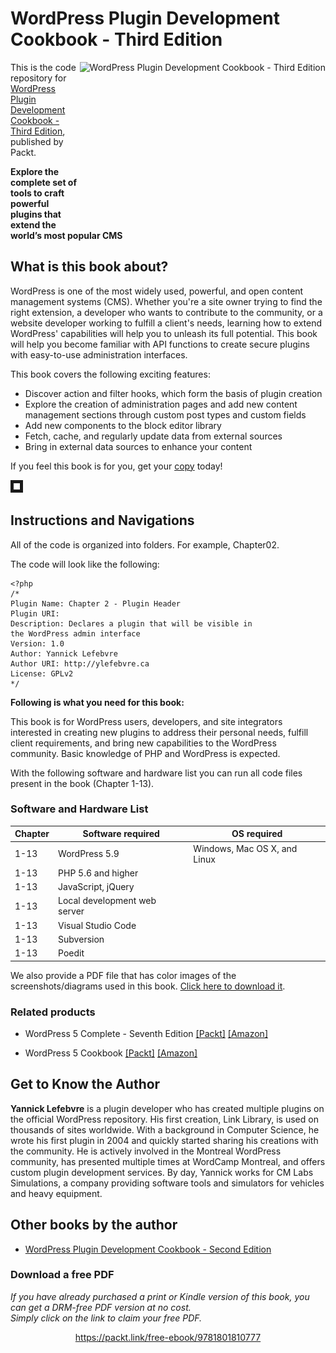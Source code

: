 # WordPress Plugin Development Cookbook - Third Edition

<a href="https://www.packtpub.com/product/wordpress-plugin-development-cookbook-third-edition/9781801810777?utm_source=github&utm_medium=repository&utm_campaign=9781801810777"><img src="https://static.packt-cdn.com/products/9781801810777/cover/smaller" alt="WordPress Plugin Development Cookbook - Third Edition" height="256px" align="right"></a>

This is the code repository for [WordPress Plugin Development Cookbook - Third Edition](https://www.packtpub.com/product/wordpress-plugin-development-cookbook-third-edition/9781801810777?utm_source=github&utm_medium=repository&utm_campaign=9781801810777), published by Packt.

**Explore the complete set of tools to craft powerful plugins that extend the world’s most popular CMS**

## What is this book about?
WordPress is one of the most widely used, powerful, and open content management systems (CMS). Whether you're a site owner trying to find the right extension, a developer who wants to contribute to the community, or a website developer working to fulfill a client's needs, learning how to extend WordPress' capabilities will help you to unleash its full potential. This book will help you become familiar with API functions to create secure plugins with easy-to-use administration interfaces.

This book covers the following exciting features: 
* Discover action and filter hooks, which form the basis of plugin creation
* Explore the creation of administration pages and add new content management sections through custom post types and custom fields
* Add new components to the block editor library
* Fetch, cache, and regularly update data from external sources
* Bring in external data sources to enhance your content

If you feel this book is for you, get your [copy](https://www.amazon.com/dp/180181077X) today!

<a href="https://www.packtpub.com/?utm_source=github&utm_medium=banner&utm_campaign=GitHubBanner"><img src="https://raw.githubusercontent.com/PacktPublishing/GitHub/master/GitHub.png" 
alt="https://www.packtpub.com/" border="5" /></a>


## Instructions and Navigations
All of the code is organized into folders. For example, Chapter02.

The code will look like the following:
```
<?php
/*
Plugin Name: Chapter 2 - Plugin Header
Plugin URI:
Description: Declares a plugin that will be visible in
the WordPress admin interface
Version: 1.0
Author: Yannick Lefebvre
Author URI: http://ylefebvre.ca
License: GPLv2
*/
```

**Following is what you need for this book:**

This book is for WordPress users, developers, and site integrators interested in creating new plugins to address their personal needs, fulfill client requirements, and bring new capabilities to the WordPress community. Basic knowledge of PHP and WordPress is expected.

With the following software and hardware list you can run all code files present in the book (Chapter 1-13).

### Software and Hardware List

| Chapter  | Software required                   | OS required                        |
| -------- | ------------------------------------| -----------------------------------|
| 1-13     | WordPress 5.9                       | Windows, Mac OS X, and Linux       |
| 1-13     | PHP 5.6 and higher                  |                                    |
| 1-13     | JavaScript, jQuery                  |                                    |
| 1-13     | Local development web server        |                                    |
| 1-13     | Visual Studio Code                  |                                    |
| 1-13     | Subversion                          |                                    |
| 1-13     | Poedit                              |                                    |


We also provide a PDF file that has color images of the screenshots/diagrams used in this book. [Click here to download it](https://static.packt-cdn.com/downloads/9781801810777_ColorImages.pdf).


### Related products <Other books you may enjoy>
* WordPress 5 Complete - Seventh Edition [[Packt]](https://www.packtpub.com/product/wordpress-5-complete-seventh-edition/9781789532012?utm_source=github&utm_medium=repository&utm_campaign=9781789532012) [[Amazon]](https://www.amazon.com/dp/1789532019)

* WordPress 5 Cookbook [[Packt]](https://www.packtpub.com/product/wordpress-5-cookbook/9781838986506?utm_source=github&utm_medium=repository&utm_campaign=9781838986506) [[Amazon]](https://www.amazon.com/dp/1838986502)

## Get to Know the Author
**Yannick Lefebvre**
is a plugin developer who has created multiple plugins on the official WordPress repository. His first creation, Link Library, is used on thousands of sites worldwide. With a background in Computer Science, he wrote his first plugin in 2004 and quickly started sharing his creations with the community. He is actively involved in the Montreal WordPress community, has presented multiple times at WordCamp Montreal, and offers custom plugin development services. By day, Yannick works for CM Labs Simulations, a company providing software tools and simulators for vehicles and heavy equipment.


## Other books by the author
* [WordPress Plugin Development Cookbook - Second Edition](https://www.packtpub.com/product/wordpress-plugin-development-cookbook-second-edition/9781788291187?utm_source=github&utm_medium=repository&utm_campaign=9781788291187)



### Download a free PDF

 <i>If you have already purchased a print or Kindle version of this book, you can get a DRM-free PDF version at no cost.<br>Simply click on the link to claim your free PDF.</i>
<p align="center"> <a href="https://packt.link/free-ebook/9781801810777">https://packt.link/free-ebook/9781801810777 </a> </p>